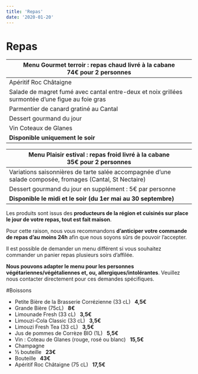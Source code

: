 ```yaml
---
title: 'Repas'
date: '2020-01-20'
---
```


# Repas

| Menu Gourmet terroir : repas chaud livré à la cabane<br> 74€ pour 2 personnes                    |
| ------------------------------------------------------------------------------------------------ |
| Apéritif Roc Châtaigne                                                                           |
| Salade de magret fumé avec cantal entre-deux et noix grillées surmontée d’une figue au foie gras |
| Parmentier de canard gratiné au Cantal                                                           |
| Dessert gourmand du jour                                                                         |
| Vin Coteaux de Glanes                                                                            |
| **Disponible uniquement le soir**                                                                |

| Menu Plaisir estival : repas froid livré à la cabane<br>35€ pour 2 personnes                                                      |
| --------------------------------------------------------------------------------------------------------------------------------- |
| Variations saisonnières de tarte salée accompagnée d’une salade composée, fromages (Cantal, St Nectaire) |
| Dessert gourmand du jour en supplément : 5€ par personne                                                                          |
| **Disponible le midi et le soir (du 1er mai au 30 septembre)**                                                                    |                                                    |

Les produits sont issus des **producteurs de la région et cuisinés sur place le jour de votre repas, tout est fait maison**.

Pour cette raison, nous vous recommandons **d’anticiper votre commande de repas d’au moins 24h** afin que nous soyons sûrs de pouvoir l’accepter.

Il est possible de demander un menu différent si vous souhaitez commander un panier repas plusieurs soirs d’affilée.

**Nous pouvons adapter le menu pour les personnes végétariennes/végétaliennes et, ou, allergiques/intolérantes**. Veuillez nous contacter directement pour ces demandes spécifiques.

#Boissons

- Petite Bière de la Brasserie Corrézienne (33 cL) **&nbsp;** **4,5€**
- Grande Bière (75cL) **&nbsp;** **8€**
- Limounade Fresh (33 cL) **&nbsp;** **3,5€**
- Limouzi-Cola Classic (33 cL) **&nbsp;** **3,5€**
- Limouzi Fresh Tea (33 cL) **&nbsp;** **3,5€**
- Jus de pommes de Corrèze BIO (1L) **&nbsp;** **5,5€**
- Vin : Coteau de Glanes (rouge, rosé ou blanc) **&nbsp;** **15,5€**
- Champagne
- ½ bouteille **&nbsp;** **23€**
- Bouteille **&nbsp;** **43€**
- Apéritif Roc Châtaigne (75 cL) **&nbsp;** **17,5€**
